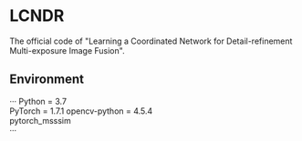 # LCNDR

The official code of "Learning a Coordinated Network for
Detail-refinement Multi-exposure Image Fusion".

## Environment

···
Python = 3.7  
PyTorch = 1.7.1 
opencv-python = 4.5.4   
pytorch_msssim  
···
